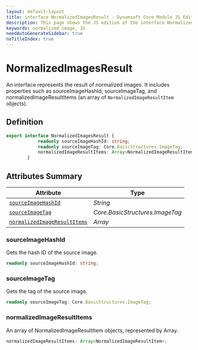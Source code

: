 ```yaml
---
layout: default-layout
title: interface NormalizedImagesResult - Dynamsoft Core Module JS Edition API Reference
description: This page shows the JS edition of the interface NormalizedImagesResult in Dynamsoft Core Module.
keywords: normalized image, JS
needAutoGenerateSidebar: true
noTitleIndex: true
---
```


# NormalizedImagesResult

An interface represents the result of normalized images. It includes properties such as sourceImageHashId, sourceImageTag, and normalizedImageResultItems (an array of `NormalizedImageResultItem` objects).

## Definition

```ts
export interface NormalizedImagesResult {
            readonly sourceImageHashId: string;
            readonly sourceImageTag: Core.BasicStructures.ImageTag;
            normalizedImageResultItems: Array<NormalizedImageResultItem>;
        }
```

## Attributes Summary

| Attribute               | Type |
|----------------------|-------------|
| [`sourceImageHashId`](#sourceimagehashid) | *String* |
| [`sourceImageTag`](#sourceimagetag) | *Core.BasicStructures.ImageTag* |
| [`normalizedImageResultItems`](#normalizedimageresultitems) | *Array<NormalizedImagesResult>* |

### sourceImageHashId

Gets the hash ID of the source image.

```ts
readonly sourceImageHashId: string;
```

### sourceImageTag

Gets the tag of the source image.

```ts
readonly sourceImageTag: Core.BasicStructures.ImageTag;
```

### normalizedImageResultItems

An array of NormalizedImageResultItem objects, represented by Array<NormalizedImageResultItem>.

```ts
normalizedImageResultItems: Array<NormalizedImageResultItem>;
```